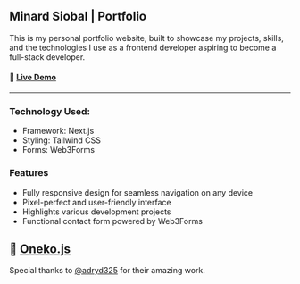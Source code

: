 ## Minard Siobal | Portfolio

This is my personal portfolio website, built to showcase my projects, skills, and the technologies I use as a frontend developer aspiring to become a full-stack developer.

#### 🔗 [Live Demo](https://siobal-portfolio.vercel.app/)
---
### Technology Used:

- Framework: Next.js
- Styling: Tailwind CSS
- Forms: Web3Forms

### Features

- Fully responsive design for seamless navigation on any device
- Pixel-perfect and user-friendly interface
- Highlights various development projects
- Functional contact form powered by Web3Forms

## 🔗 [Oneko.js](https://github.com/adryd325/oneko.js)

Special thanks to [@adryd325](https://github.com/adryd325/) for their amazing work.
